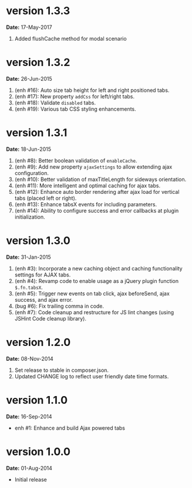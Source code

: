 version 1.3.3
=============
**Date:** 17-May-2017

1. Added flushCache method for modal scenario

version 1.3.2
=============
**Date:** 26-Jun-2015

1. (enh #16): Auto size tab height for left and right positioned tabs.
2. (enh #17): New property `addCss` for left/right tabs.
3. (enh #18): Validate `disabled` tabs.
4. (enh #19): Various tab CSS styling enhancements.

version 1.3.1
=============
**Date:** 18-Jun-2015

1. (enh #8): Better boolean validation of `enableCache`.
2. (enh #9): Add new property `ajaxSettings` to allow extending ajax configuration.
3. (enh #10): Better validation of maxTitleLength for sideways orientation.
4. (enh #11): More intelligent and optimal caching for ajax tabs.
5. (enh #12): Enhance auto border rendering after ajax load for vertical tabs (placed left or right).
6. (enh #13): Enhance tabsX events for including parameters.
7. (enh #14): Ability to configure success and error callbacks at plugin initialization.

version 1.3.0
=============
**Date:** 31-Jan-2015

1. (enh #3): Incorporate a new caching object and caching functionality settings for AJAX tabs.
2. (enh #4): Revamp code to enable usage as a jQuery plugin function `$.fn.tabsX`.
3. (enh #5): Trigger new events on tab click, ajax beforeSend, ajax success, and ajax error.
4. (bug #6): Fix trailing comma in code.
5. (enh #7): Code cleanup and restructure for JS lint changes (using JSHint Code cleanup library).

version 1.2.0
=============
**Date:** 08-Nov-2014

1. Set release to stable in composer.json.
2. Updated CHANGE log to reflect user friendly date time formats.

version 1.1.0
=============
**Date:** 16-Sep-2014

- enh #1: Enhance and build Ajax powered tabs

version 1.0.0
=============
**Date:** 01-Aug-2014

- Initial release
